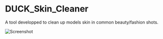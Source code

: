 # DUCK_Skin_Cleaner

A tool developped to clean up models skin in common beauty/fashion shots.


![Screenshot](DUCK_Skin_Cleanerv_snap.png)
